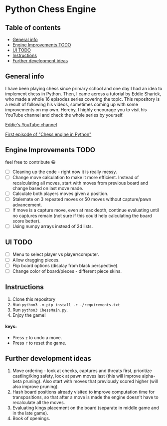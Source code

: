 # Python Chess Engine

## Table of contents
* [General info](#general-info)
* [Engine Improvements TODO](#engine-improvements-todo)
* [UI TODO](#ui-todo)
* [Instructions](#instructions)
* [Further development ideas](#further-development-ideas)

## General info
I have been playing chess since primary school and one day I had an idea to implement chess in Python. Then, I came across a tutorial by Eddie Sharick, who made a whole 16 episodes series covering the topic.
This repository is a result of following his videos, sometimes coming up with some improvements on my own. Hereby, I highly
encourage you to visit his YouTube channel and check the whole series by yourself.

[Eddie's YouTube channel](https://www.youtube.com/channel/UCaEohRz5bPHywGBwmR18Qww)

[First episode of "Chess engine in Python"](https://www.youtube.com/playlist?list=PLBwF487qi8MGU81nDGaeNE1EnNEPYWKY_)

## Engine Improvements TODO
feel free to contribute :grinning:
- [ ] Cleaning up the code - right now it is really messy.
- [ ] Change move calculation to make it more efficient. Instead of recalculating all moves, start with moves from previous board and change based on last move made.
- [ ] Calculate both players moves given a position.
- [ ] Stalemate on 3 repeated moves or 50 moves without capture/pawn advancement.
- [ ] If move is a capture move, even at max depth, continue evaluating until no captures remain (not sure if this could help calculating the board score better).
- [ ] Using numpy arrays instead of 2d lists.

## UI TODO
- [ ] Menu to select player vs player/computer.
- [ ] Allow dragging pieces.
- [ ] Flip board options (display from black perspective).
- [ ] Change color of board/pieces - different piece skins.

## Instructions
1. Clone this repository 
2. Run `python3 -m pip install -r ./requirements.txt`
3. Run `python3 ChessMain.py`.
4. Enjoy the game!

#### keys:
* Press `z` to undo a move.
* Press `r` to reset the game.

## Further development ideas
1. Move ordering - look at checks, captures and threats first, prioritize castling/king safety, look at pawn moves last (this will improve alpha-beta pruning). Also start with moves that previously scored higher (will also improve pruning).
2. Hash board positions already visited to improve computation time for transpositions, so that after a move is made the engine doesn't have to recalculate all the moves.
3. Evaluating kings placement on the board (separate in middle game and in the late game).
4. Book of openings.

